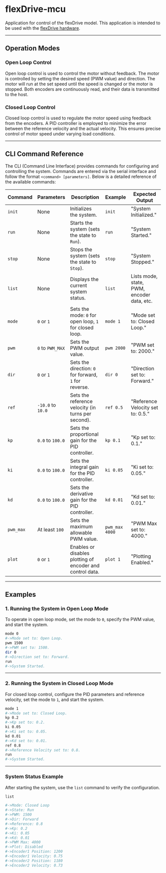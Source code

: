 # flexDrive-mcu

Application for control of the flexDrive model. This application is intended to be used with the [flexDrive hardware](https://lampa-fs.gitbook.io/knowledge-base/laboratorijska-oprema/makete/flexdrive).

---

## **Operation Modes**

### **Open Loop Control**
Open loop control is used to control the motor without feedback. The motor is controlled by setting the desired speed (PWM value) and direction. The motor will run at the set speed until the speed is changed or the motor is stopped. Both encoders are continuously read, and their data is transmitted to the host.

### **Closed Loop Control**
Closed loop control is used to regulate the motor speed using feedback from the encoders. A PID controller is employed to minimize the error between the reference velocity and the actual velocity. This ensures precise control of motor speed under varying load conditions.

---

## **CLI Command Reference**

The CLI (Command Line Interface) provides commands for configuring and controlling the system. Commands are entered via the serial interface and follow the format `<command> [parameters]`. Below is a detailed reference of the available commands:

| **Command**     | **Parameters**            | **Description**                                                       | **Example**                 | **Expected Output**                                     |
|------------------|---------------------------|------------------------------------------------------------------------|-----------------------------|--------------------------------------------------------|
| `init`          | None                      | Initializes the system.                                                | `init`                      | "System Initialized."                                  |
| `run`           | None                      | Starts the system (sets the state to `Run`).                           | `run`                       | "System Started."                                      |
| `stop`          | None                      | Stops the system (sets the state to `Stop`).                           | `stop`                      | "System Stopped."                                      |
| `list`          | None                      | Displays the current system status.                                    | `list`                      | Lists mode, state, PWM, encoder data, etc.            |
| `mode`          | `0` or `1`                | Sets the mode: `0` for open loop, `1` for closed loop.                 | `mode 1`                    | "Mode set to: Closed Loop."                            |
| `pwm`           | `0` to `PWM_MAX`          | Sets the PWM output value.                                             | `pwm 2000`                  | "PWM set to: 2000."                                    |
| `dir`           | `0` or `1`                | Sets the direction: `0` for forward, `1` for reverse.                  | `dir 0`                     | "Direction set to: Forward."                           |
| `ref`           | `-10.0` to `10.0`         | Sets the reference velocity (in turns per second).                     | `ref 0.5`                   | "Reference Velocity set to: 0.5."                      |
| `kp`            | `0.0` to `100.0`          | Sets the proportional gain for the PID controller.                     | `kp 0.1`                    | "Kp set to: 0.1."                                      |
| `ki`            | `0.0` to `100.0`          | Sets the integral gain for the PID controller.                         | `ki 0.05`                   | "Ki set to: 0.05."                                     |
| `kd`            | `0.0` to `100.0`          | Sets the derivative gain for the PID controller.                       | `kd 0.01`                   | "Kd set to: 0.01."                                     |
| `pwm_max`       | At least `100`            | Sets the maximum allowable PWM value.                                  | `pwm_max 4000`              | "PWM Max set to: 4000."                                |
| `plot`          | `0` or `1`                | Enables or disables plotting of encoder and control data.              | `plot 1`                    | "Plotting Enabled."                                    |

---

## **Examples**

### **1. Running the System in Open Loop Mode**
To operate in open loop mode, set the mode to `0`, specify the PWM value, and start the system.

``` bash
mode 0
#->Mode set to: Open Loop.
pwm 1500
#->PWM set to: 1500.
dir 0
#->Direction set to: Forward.
run
#->System Started.
```
---

### **2. Running the System in Closed Loop Mode**
For closed loop control, configure the PID parameters and reference velocity, set the mode to `1`, and start the system.

``` bash
mode 1
#->Mode set to: Closed Loop.
kp 0.2
#->Kp set to: 0.2.
ki 0.05
#->Ki set to: 0.05.
kd 0.01
#->Kd set to: 0.01.
ref 0.8
#->Reference Velocity set to: 0.8.
run
#->System Started.
```



---

### **System Status Example**
After starting the system, use the `list` command to verify the configuration.

``` bash
list

#->Mode: Closed Loop
#->State: Run
#->PWM: 1500
#->Dir: Forward
#->Reference: 0.8
#->Kp: 0.2
#->Ki: 0.05
#->Kd: 0.01
#->PWM Max: 4000
#->Plot: Disabled
#->Encoder1 Position: 1200
#->Encoder1 Velocity: 0.75
#->Encoder2 Position: 1180
#->Encoder2 Velocity: 0.73
```